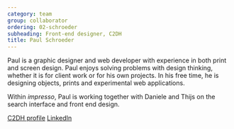 ```yaml
---
category: team
group: collaborator
ordering: 02-schroeder
subheading: Front-end designer, C2DH
title: Paul Schroeder
---
```


Paul is a graphic designer and web developer with experience in both print and screen design. Paul enjoys solving problems with design thinking, whether it is for client work or for his own projects. In his free time, he is designing objects,  prints and experimental web applications.

Within <i>impresso</i>, Paul is working together with Daniele and Thijs on the search interface and front end design.

[C2DH profile](https://www.c2dh.uni.lu/people/paul-schroeder) [LinkedIn](http://linkedin.com/in/paul-schroeder-a4478951/)
